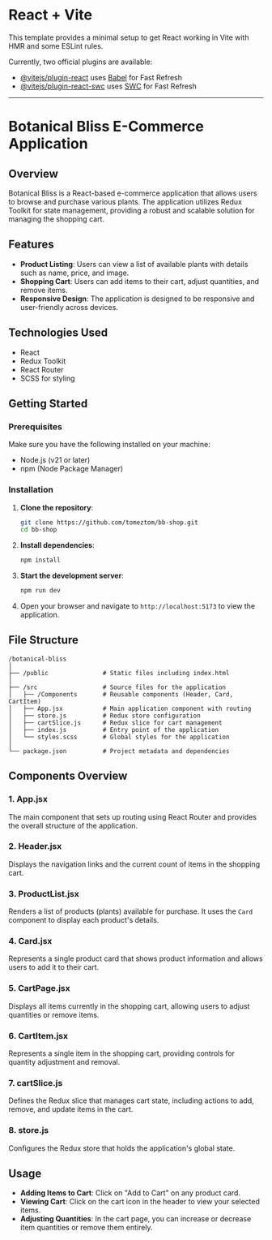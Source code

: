 # React + Vite

This template provides a minimal setup to get React working in Vite with HMR and some ESLint rules.

Currently, two official plugins are available:

- [@vitejs/plugin-react](https://github.com/vitejs/vite-plugin-react/blob/main/packages/plugin-react/README.md) uses [Babel](https://babeljs.io/) for Fast Refresh
- [@vitejs/plugin-react-swc](https://github.com/vitejs/vite-plugin-react-swc) uses [SWC](https://swc.rs/) for Fast Refresh


---

# Botanical Bliss E-Commerce Application

## Overview
Botanical Bliss is a React-based e-commerce application that allows users to browse and purchase various plants. The application utilizes Redux Toolkit for state management, providing a robust and scalable solution for managing the shopping cart.

## Features
- **Product Listing**: Users can view a list of available plants with details such as name, price, and image.
- **Shopping Cart**: Users can add items to their cart, adjust quantities, and remove items.
- **Responsive Design**: The application is designed to be responsive and user-friendly across devices.

## Technologies Used
- React
- Redux Toolkit
- React Router
- SCSS for styling

## Getting Started

### Prerequisites
Make sure you have the following installed on your machine:
- Node.js (v21 or later)
- npm (Node Package Manager)

### Installation

1. **Clone the repository**:
   ```bash
   git clone https://github.com/tomeztom/bb-shop.git
   cd bb-shop
   ```

2. **Install dependencies**:
   ```bash
   npm install
   ```

3. **Start the development server**:
   ```bash
   npm run dev
   ```

4. Open your browser and navigate to `http://localhost:5173` to view the application.

## File Structure

```
/botanical-bliss
│
├── /public               # Static files including index.html
│
├── /src                  # Source files for the application
│   ├── /Components       # Reusable components (Header, Card, CartItem)
│   ├── App.jsx           # Main application component with routing
│   ├── store.js          # Redux store configuration
│   ├── cartSlice.js      # Redux slice for cart management
│   ├── index.js          # Entry point of the application
│   └── styles.scss       # Global styles for the application
│
└── package.json          # Project metadata and dependencies
```

## Components Overview

### 1. App.jsx
The main component that sets up routing using React Router and provides the overall structure of the application.

### 2. Header.jsx
Displays the navigation links and the current count of items in the shopping cart.

### 3. ProductList.jsx
Renders a list of products (plants) available for purchase. It uses the `Card` component to display each product's details.

### 4. Card.jsx
Represents a single product card that shows product information and allows users to add it to their cart.

### 5. CartPage.jsx
Displays all items currently in the shopping cart, allowing users to adjust quantities or remove items.

### 6. CartItem.jsx
Represents a single item in the shopping cart, providing controls for quantity adjustment and removal.

### 7. cartSlice.js
Defines the Redux slice that manages cart state, including actions to add, remove, and update items in the cart.

### 8. store.js
Configures the Redux store that holds the application's global state.

## Usage

- **Adding Items to Cart**: Click on "Add to Cart" on any product card.
- **Viewing Cart**: Click on the cart icon in the header to view your selected items.
- **Adjusting Quantities**: In the cart page, you can increase or decrease item quantities or remove them entirely.



